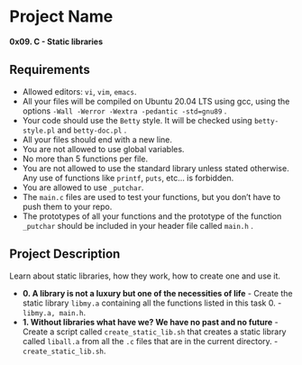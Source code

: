 # Project Name
**0x09. C - Static libraries**

##  Requirements
*   Allowed editors: `vi`, `vim`, `emacs`.
*   All your files will be compiled on Ubuntu 20.04 LTS using gcc, using the options `-Wall -Werror -Wextra -pedantic -std=gnu89` .
*   Your code should use the `Betty` style. It will be checked using `betty-style.pl` and `betty-doc.pl` .
*   All your files should end with a new line.
*   You are not allowed to use global variables.
*   No more than 5 functions per file.
*   You are not allowed to use the standard library unless stated otherwise. Any use of functions like `printf`, `puts`, etc… is forbidden.
*   You are allowed to use `_putchar`.
*   The `main.c` files are used to test your functions, but you don’t have to push them to your repo.
*   The prototypes of all your functions and the prototype of the function `_putchar` should be included in your header file called `main.h` .

## Project Description
Learn about static libraries, how they work, how to create one and use it.

* **0. A library is not a luxury but one of the necessities of life** - Create the static library `libmy.a` containing all the functions listed in this task 0. - `libmy.a, main.h`.
* **1. Without libraries what have we? We have no past and no future** - Create a script called `create_static_lib.sh` that creates a static library called `liball.a` from all the `.c` files that are in the current directory. - `create_static_lib.sh`.
